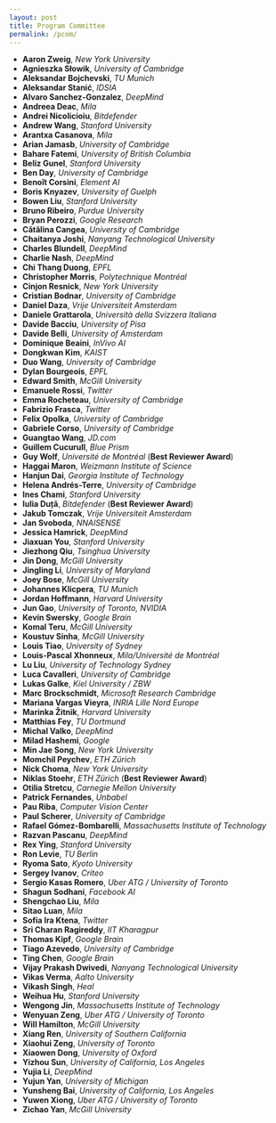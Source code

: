 ```yaml
---
layout: post
title: Program Committee
permalink: /pcom/
---
```


- **Aaron Zweig**, *New York University*
- **Agnieszka Słowik**, *University of Cambridge*
- **Aleksandar Bojchevski**, *TU Munich*
- **Aleksandar Stanić**, *IDSIA*
- **Alvaro Sanchez-Gonzalez**, *DeepMind*
- **Andreea Deac**, *Mila*
- **Andrei Nicolicioiu**, *Bitdefender*
- **Andrew Wang**, *Stanford University*
- **Arantxa Casanova**, *Mila*
- **Arian Jamasb**, *University of Cambridge*
- **Bahare Fatemi**, *University of British Columbia*
- **Beliz Gunel**, *Stanford University*
- **Ben Day**, *University of Cambridge*
- **Benoît Corsini**, *Element AI*
- **Boris Knyazev**, *University of Guelph*
- **Bowen Liu**, *Stanford University*
- **Bruno Ribeiro**, *Purdue University*
- **Bryan Perozzi**, *Google Research*
- **Cătălina Cangea**, *University of Cambridge*
- **Chaitanya Joshi**, *Nanyang Technological University*
- **Charles Blundell**, *DeepMind*
- **Charlie Nash**, *DeepMind*
- **Chi Thang Duong**, *EPFL*
- **Christopher Morris**, *Polytechnique Montréal*
- **Cinjon Resnick**,	*New York University*
- **Cristian Bodnar**, *University of Cambridge*
- **Daniel Daza**, *Vrije Universiteit Amsterdam*
- **Daniele Grattarola**, *Università della Svizzera Italiana*
- **Davide Bacciu**, *University of Pisa*
- **Davide Belli**, *University of Amsterdam*
- **Dominique Beaini**, *InVivo AI*
- **Dongkwan Kim**, *KAIST*
- **Duo Wang**, *University of Cambridge*
- **Dylan Bourgeois**, *EPFL*
- **Edward Smith**, *McGill University*
- **Emanuele Rossi**, *Twitter*
- **Emma Rocheteau**, *University of Cambridge*
- **Fabrizio Frasca**, *Twitter*
- **Felix Opolka**, *University of Cambridge*
- **Gabriele Corso**, *University of Cambridge*
- **Guangtao Wang**, *JD.com*
- **Guillem Cucurull**, *Blue Prism*
- **Guy Wolf**,	*Université de Montréal* (**Best Reviewer Award**)
- **Haggai Maron**,	*Weizmann Institute of Science*
- **Hanjun Dai**,	*Georgia Institute of Technology*
- **Helena Andrés-Terre**,	*University of Cambridge*
- **Ines Chami**, *Stanford University*
- **Iulia Duță**,	*Bitdefender* (**Best Reviewer Award**)
- **Jakub Tomczak**, *Vrije Universiteit Amsterdam*
- **Jan Svoboda**, *NNAISENSE*
- **Jessica Hamrick**, *DeepMind*
- **Jiaxuan You**, *Stanford University*
- **Jiezhong Qiu**, *Tsinghua University* 
- **Jin Dong**, *McGill University*
- **Jingling Li**, *University of Maryland*
- **Joey Bose**, *McGill University*
- **Johannes Klicpera**, *TU Munich*
- **Jordan Hoffmann**, *Harvard University*
- **Jun Gao**, *University of Toronto, NVIDIA*
- **Kevin Swersky**, *Google Brain*
- **Komal Teru**, *McGill University*
- **Koustuv Sinha**, *McGill University*
- **Louis Tiao**, *University of Sydney*
- **Louis-Pascal Xhonneux**, *Mila/Université de Montréal*
- **Lu Liu**, *University of Technology Sydney*
- **Luca Cavalleri**, *University of Cambridge*
- **Lukas Galke**, *Kiel University / ZBW*
- **Marc Brockschmidt**, *Microsoft Research Cambridge*
- **Mariana Vargas Vieyra**, *INRIA Lille Nord Europe*
- **Marinka Žitnik**, *Harvard University*
- **Matthias Fey**, *TU Dortmund*
- **Michal Valko**, *DeepMind*
- **Milad Hashemi**, *Google*
- **Min Jae Song**,	*New York University*
- **Momchil Peychev**, *ETH Zürich*
- **Nick Choma**, *New York University*
- **Niklas Stoehr**, *ETH Zürich* (**Best Reviewer Award**)
- **Otilia Stretcu**, *Carnegie Mellon University*
- **Patrick Fernandes**, *Unbabel*
- **Pau Riba**, *Computer Vision Center*
- **Paul Scherer**, *University of Cambridge*
- **Rafael Gómez-Bombarelli**, *Massachusetts Institute of Technology*
- **Razvan Pascanu**, *DeepMind*
- **Rex Ying**, *Stanford University*
- **Ron Levie**, *TU Berlin*
- **Ryoma Sato**, *Kyoto University*
- **Sergey Ivanov**, *Criteo*
- **Sergio Kasas Romero**, *Uber ATG / University of Toronto*
- **Shagun Sodhani**, *Facebook AI*
- **Shengchao Liu**, *Mila* 
- **Sitao Luan**, *Mila* 
- **Sofia Ira Ktena**, *Twitter*
- **Sri Charan Ragireddy**, *IIT Kharagpur*
- **Thomas Kipf**, *Google Brain*
- **Tiago Azevedo**, *University of Cambridge*
- **Ting Chen**, *Google Brain*
- **Vijay Prakash Dwivedi**, *Nanyang Technological University*
- **Vikas Verma**, *Aalto University*
- **Vikash Singh**,	*Heal*
- **Weihua Hu**,	*Stanford University*
- **Wengong Jin**, *Massachusetts Institute of Technology*
- **Wenyuan Zeng**, *Uber ATG / University of Toronto*
- **Will Hamilton**, *McGill University*
- **Xiang Ren**, *University of Southern California*
- **Xiaohui Zeng**,	*University of Toronto*
- **Xiaowen Dong**,	*University of Oxford*
- **Yizhou Sun**, *University of California, Los Angeles*
- **Yujia Li**, *DeepMind*
- **Yujun Yan**, *University of Michigan*
- **Yunsheng Bai**, *University of California, Los Angeles*
- **Yuwen Xiong**, *Uber ATG / University of Toronto*
- **Zichao Yan**, *McGill University*
